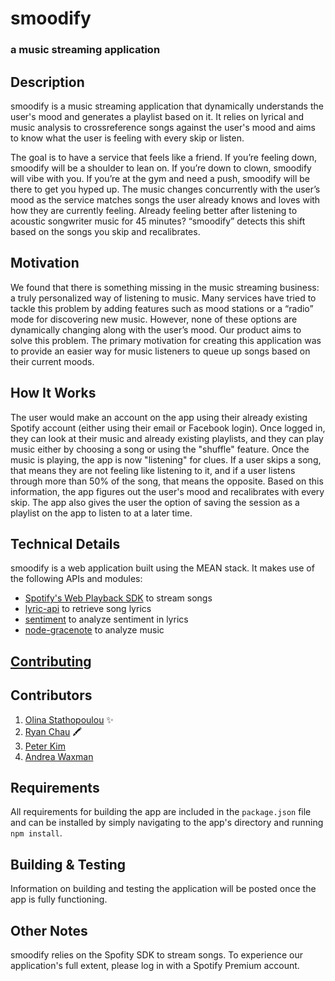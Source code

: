 # smoodify
### a music streaming application

## Description
smoodify is a music streaming application that dynamically understands the user's mood and generates a playlist based on it. It relies on lyrical and music analysis to crossreference songs against the user's mood and aims to know what the user is feeling with every skip or listen.

The goal is to have a service that feels like a friend. If you’re feeling down, smoodify will be a shoulder to lean on. If you’re down to clown, smoodify will vibe with you. If you’re at the gym and need a push, smoodify will be there to get you hyped up. The music changes concurrently with the user’s mood as the service matches songs the user already knows and loves with how they are currently feeling. Already feeling better after listening to acoustic songwriter music for 45 minutes? “smoodify” detects this shift based on the songs you skip and recalibrates.


## Motivation
We found that there is something missing in the music streaming business: a truly personalized way of listening to music. Many services have tried to tackle this problem by adding features such as mood stations or a “radio” mode for discovering new music. However, none of these options are dynamically changing along with the user’s mood. Our product aims to solve this problem. The primary motivation for creating this application was to provide an easier way for music listeners to queue up songs based on their current moods. 

## How It Works
The user would make an account on the app using their already existing Spotify account (either using their email or Facebook login). Once logged in, they can look at their music and already existing playlists, and they can play music either by choosing a song or using the "shuffle" feature. Once the music is playing, the app is now "listening" for clues. If a user skips a song, that means they are not feeling like listening to it, and if a user listens through more than 50% of the song, that means the opposite. Based on this information, the app figures out the user's mood and recalibrates with every skip. The app also gives the user the option of saving the session as a playlist on the app to listen to at a later time. 

## Technical Details
smoodify is a web application built using the MEAN stack. It makes use of the following APIs and modules:
* [Spotify's Web Playback SDK](https://beta.developer.spotify.com/documentation/web-playback-sdk/) to stream songs
* [lyric-api](https://github.com/rhnvrm/lyric-api) to retrieve song lyrics
* [sentiment](https://www.npmjs.com/package/sentiment) to analyze sentiment in lyrics
* [node-gracenote](https://github.com/ddanninger/node-gracenote) to analyze music

## [Contributing](CONTRIBUTING.md)

## Contributors
1. [Olina Stathopoulou](https://github.com/olinastath) :sparkles:
2. [Ryan Chau](https://github.com/rchau0623) :crayon:
3. [Peter Kim](https://github.com/peterckim) 
4. [Andrea Waxman](https://github.com/andreawaxman) 

## Requirements
All requirements for building the app are included in the `package.json` file and can be installed by simply navigating to the app's directory and running `npm install`.

## Building & Testing
Information on building and testing the application will be posted once the app is fully functioning.

## Other Notes
smoodify relies on the Spofity SDK to stream songs. To experience our application's full extent, please log in with a Spotify Premium account.
